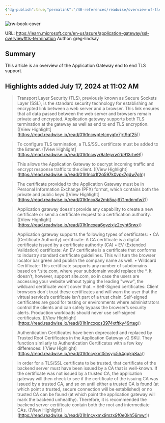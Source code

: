 ```yaml
---
{"dg-publish":true,"permalink":"/40-references/readwise/overview-of-tls-termination-and-end-to-end-tls-with-application-gateway/","tags":["rw/articles"]}
---
```


![rw-book-cover](https://readwise-assets.s3.amazonaws.com/media/uploaded_book_covers/profile_921743/logo-ms-social_6v5YQH3.png)
  
URL: https://learn.microsoft.com/en-us/azure/application-gateway/ssl-overview#tls-termination
Author: greg-lindsay

## Summary

This article is an overview of the Application Gateway end to end TLS support.

## Highlights added July 17, 2024 at 11:02 AM
>Transport Layer Security (TLS), previously known as Secure Sockets Layer (SSL), is the standard security technology for establishing an encrypted link between a web server and a browser. This link ensures that all data passed between the web server and browsers remain private and encrypted. Application gateway supports both TLS termination at the gateway as well as end to end TLS encryption. ([View Highlight] (https://read.readwise.io/read/01h1ncwptetcnygfv7jrt9qf25))


>To configure TLS termination, a TLS/SSL certificate must be added to the listener. ([View Highlight] (https://read.readwise.io/read/01h1ncwyr9afejvrw2b913rhe9))


>This allows the Application Gateway to decrypt incoming traffic and encrypt response traffic to the client. ([View Highlight] (https://read.readwise.io/read/01h1ncx1f2q597k0vpx7gdw7gh))


>The certificate provided to the Application Gateway must be in Personal Information Exchange (PFX) format, which contains both the private and public keys ([View Highlight] (https://read.readwise.io/read/01h1ncx8a2mb5xaj971mdnmfw7))


>Application gateway doesn't provide any capability to create a new certificate or send a certificate request to a certification authority. ([View Highlight] (https://read.readwise.io/read/01h1ncxea6gvzjxjz2cyht6rwx))


>Application gateway supports the following types of certificates:
>• CA (Certificate Authority) certificate: A CA certificate is a digital certificate issued by a certificate authority (CA)
>• EV (Extended Validation) certificate: An EV certificate is a certificate that conforms to industry standard certificate guidelines. This will turn the browser locator bar green and publish the company name as well.
>• Wildcard Certificate: This certificate supports any number of subdomains based on *.site.com, where your subdomain would replace the *. It doesn’t, however, support site.com, so in case the users are accessing your website without typing the leading "www", the wildcard certificate won't cover that.
>• Self-Signed certificates: Client browsers don't trust these certificates and will warn the user that the virtual service’s certificate isn't part of a trust chain. Self-signed certificates are good for testing or environments where administrators control the clients and can safely bypass the browser’s security alerts. Production workloads should never use self-signed certificates. ([View Highlight] (https://read.readwise.io/read/01h1ncxqcs3974xtftky49rteg))


>Authentication Certificates have been deprecated and replaced by Trusted Root Certificates in the Application Gateway v2 SKU. They function similarly to Authentication Certificates with a few key differences: ([View Highlight] (https://read.readwise.io/read/01h1ncykmt5hsyjc5h4gqkg8aa))


>In order for a TLS/SSL certificate to be trusted, that certificate of the backend server must have been issued by a CA that is well-known. If the certificate was not issued by a trusted CA, the application gateway will then check to see if the certificate of the issuing CA was issued by a trusted CA, and so on until either a trusted CA is found (at which point a trusted, secure connection will be established) or no trusted CA can be found (at which point the application gateway will mark the backend unhealthy). Therefore, it is recommended the backend server certificate contain both the root and intermediate CAs. ([View Highlight] (https://read.readwise.io/read/01h1ncyxmx9mzx9f0e0kh56mwr))


